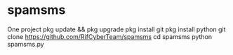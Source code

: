 # spamsms
One project
pkg update && pkg upgrade
pkg install git
pkg install python
git clone https://github.com/RifCyberTeam/spamsms
cd spamsms
python spamsms.py
